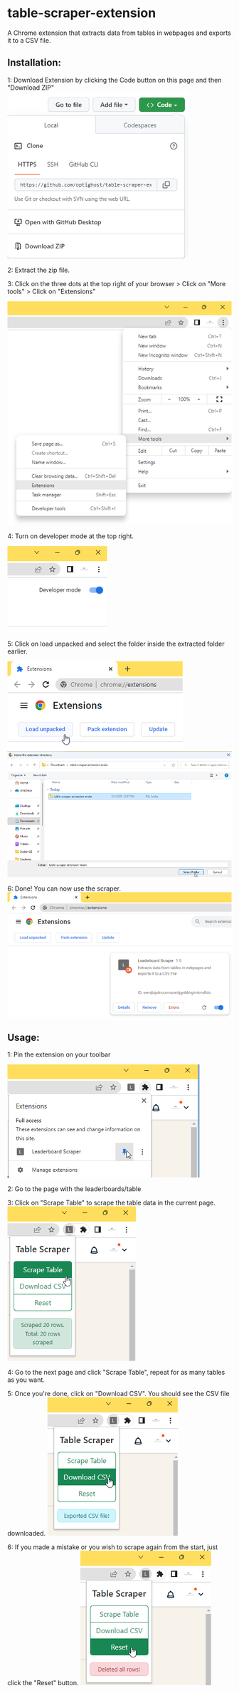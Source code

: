 # table-scraper-extension
A Chrome extension that extracts data from tables in webpages and exports it to a CSV file.

## Installation:
1: Download Extension by clicking the Code button on this page and then "Download ZIP"
<img src="./img/1.png">

2: Extract the zip file. 



3: Click on the three dots at the top right of your browser > Click on "More tools" > Click on "Extensions"

<img src="./img/2.png">

4: Turn on developer mode at the top right.

<img src="./img/3.png">

5: Click on load unpacked and select the folder inside the extracted folder earlier.

<img src="./img/4.png">
<img src="./img/5.png">

6: Done! You can now use the scraper.
<img src="./img/6.png">


## Usage:

1: Pin the extension on your toolbar

<img src="./img/usage/1.png">

2: Go to the page with the leaderboards/table


3: Click on "Scrape Table" to scrape the table data in the current page.
<img src="./img/usage/2.png">

4: Go to the next page and click "Scrape Table", repeat for as many tables as you want.

5: Once you're done, click on "Download CSV". You should see the CSV file downloaded.
<img src="./img/usage/3.png">

6: If you made a mistake or you wish to scrape again from the start, just click the "Reset" button. 
<img src="./img/usage/4.png">
